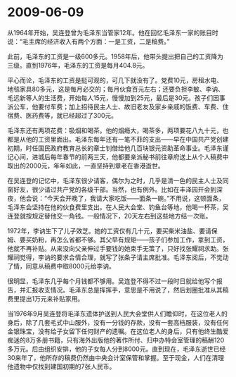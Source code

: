 # 2009-06-09

从1964年开始，吴连登曾为毛泽东当管家12年。他在回忆毛泽东一家的账目时说：“毛主席的经济收入有两个方面：一是工资，二是稿费。”

此前，毛泽东的工资是一级600多元。1958年后，他带头提出把自己的工资降为三级。直到1976年，毛泽东的工资是每月404.8元。

平心而论，毛泽东的工资是挺可观的，可几下就没有了。党费10元，房租水电、地毯家具80多元，这是每月必交的；每月伙食百元左右；还要负担李敏、李讷、毛远新等人的生活费，开始每人15元，慢慢加到25元，最后是30元。孩子们因事派公车，他要付车费；加上招待民主人士、故旧老友及家乡亲戚的饭费、车费、住宿费、医药费等，就已经超过了300元。

毛泽东还有两项花费：吸烟和喝茶。他的烟瘾大，喝茶多，两项要花八九十元，也都是从他的工资里面出。毛泽东每年还有一笔不菲的支出――早在中国共产党创建初期，时任国民政府教育总长的章士钊借给他几百块银元资助革命事业。毛泽东谨记心间，进城后每年春节的前两三天，他都要亲派秘书前往章府送上从个人稿费中取出的2000元，年年如此，一直坚持到章老在香港逝世。

在吴连登的记忆中，毛泽东很少请客，偶尔为之时，几乎是清一色的民主人士及同窗好友，很少请过共产党的各级干部。当然，也有例外。比如在丰泽园开会到深夜，他会说：“今天会开晚了，我请大家吃饭――面条一碗。”不用说，这顿面条，毛泽东会坚持在他的伙食费里支出。在人民大会堂、钓鱼台等地，他喝一杯茶，吴连登就按规定替他交一角钱。一般情况下，20天左右到这些地方结一次账。

1972年，李讷生下了儿子效芝。她的工资仅有几十元，要买柴米油盐、要请保姆、要买奶粉，再怎么省都不够。其父早有规矩――孩子们参加工作，拿到工资，他就不再补贴。从来没向父亲伸过手要钱的她束手无策了，只好找张耀祠求助。张耀祠觉得，李讷的要求合情合理，就写了张条子请主席批准。毛泽东阅后，不觉动了情，同意从稿费中取8000元给李讷。

很明显，毛泽东几乎每个月钱都不够用。吴连登不得不过一段时日就给他写个报告，并汇报收支情况。毛泽东总是挥挥手，意思是不用说了，然后划圈批准从其稿费里提出1万元来补贴家用。

当1976年9月吴连登将毛泽东遗体护送到人民大会堂供人们瞻仰时，在这位老人的身后，除了几套毛式中山服外，没有一分钱的存款，没有一套高档服装，没有任何金银珠宝，没有给子女留下任何财产的遗嘱。在这位老人的身后，只有他终生酷爱痴迷的8万多册书籍，只有海外出版他的著作所付、归中办特会室管理的稿酬120多万元。后由组织安排，他的子女每人分到8000元。直到现在，毛泽东逝世已经30来年了，他所存的稿费仍然由中央会计室保管和掌握。至于现金，人们在清理他遗物中仅找到建国初期的7张人民币。
